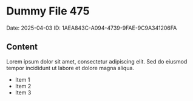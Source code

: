 # Dummy File 475

Date: 2025-04-03
ID: 1AEA843C-A094-4739-9FAE-9C9A341206FA

## Content

Lorem ipsum dolor sit amet, consectetur adipiscing elit.
Sed do eiusmod tempor incididunt ut labore et dolore magna aliqua.

* Item 1
* Item 2
* Item 3


